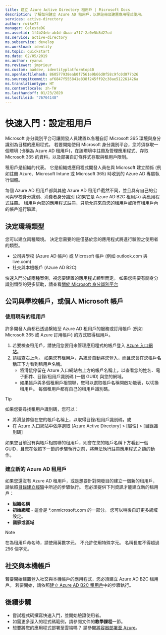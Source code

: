 ```yaml
---
title: 建立 Azure Active Directory 租用戶 | Microsoft Docs
description: 了解如何建立 Azure AD 租用戶，以供註冊及建置應用程式使用。
services: active-directory
author: rwike77
manager: CelesteDG
ms.assetid: 1f4b24eb-ab4d-4baa-a717-2a0e5b8d27cd
ms.service: active-directory
ms.subservice: develop
ms.workload: identity
ms.topic: quickstart
ms.date: 02/05/2019
ms.author: ryanwi
ms.reviewer: jmprieur
ms.custom: aaddev, identityplatformtop40
ms.openlocfilehash: 860577938eab0f7561e9b66d0f58c9fc0d077b26
ms.sourcegitcommit: af6847f555841e838f245ff92c38ae512261426a
ms.translationtype: HT
ms.contentlocale: zh-TW
ms.lasthandoff: 01/23/2020
ms.locfileid: "76704148"
---
```

# <a name="quickstart-set-up-a-tenant"></a>快速入門：設定租用戶

Microsoft 身分識別平台可讓開發人員建置以各種自訂 Microsoft 365 環境與身分識別為目標的應用程式。 若要開始使用 Microsoft 身分識別平台，您將須存取一個環境 (也稱為 Azure AD 租用戶)，在該環境中註冊及管理應用程式、存取 Microsoft 365 的資料，以及部署自訂條件式存取與租用戶限制。

租用戶是組織的代表。 它是組織或應用程式開發人員在與 Microsoft 建立關係 (例如註冊 Azure、Microsoft Intune 或 Microsoft 365) 時收到的 Azure AD 專屬執行個體。

每個 Azure AD 租用戶都與其他 Azure AD 租用戶截然不同，並且具有自己的公司與學校身分識別、消費者身分識別 (如果它是 Azure AD B2C 租用戶) 與應用程式註冊。 租用戶內部的應用程式註冊，只能允許來自您的租用戶或所有租用戶內的帳戶進行驗證。

## <a name="determining-environment-type"></a>決定環境類型

您可以建立兩種環境。 決定您需要的是僅基於您的應用程式將進行驗證之使用者的類型。

* 公司與學校 (Azure AD 帳戶) 或 Microsoft 帳戶 (例如 outlook.com 與 live.com)
* 社交與本機帳戶 (Azure AD B2C)

快速入門分成兩種案例，視您要建置的應用程式類型而定。 如果您需要有關身分識別類型的更多幫助，請查看[關於 Microsoft 身分識別平台](about-microsoft-identity-platform.md)

## <a name="work-and-school-accounts-or-personal-microsoft-accounts"></a>公司與學校帳戶，或個人 Microsoft 帳戶

### <a name="use-an-existing-tenant"></a>使用現有的租用戶

許多開發人員都已透過繫結至 Azure AD 租用戶的服務或訂用帳戶 (例如 Microsoft 365 或 Azure 訂用帳戶) 的方式取得租用戶。

1. 若要檢查租用戶，請使用您要用來管理應用程式的帳戶登入 [Azure 入口網站](https://portal.azure.com)。
1. 請檢查右上角。 如果您有租用戶，系統會自動將您登入，而且您會在您帳戶名稱正下方看到租用戶名稱。
   * 將滑鼠停留在 Azure 入口網站右上方的帳戶名稱上，以查看您的姓名、電子郵件、目錄/租用戶識別碼 (一個 GUID) 與您的網域。
   * 如果帳戶與多個租用戶相關聯，您可以選取帳戶名稱開啟功能表，以切換租用戶。 每個租用戶都有自己的租用戶識別碼。

> [!TIP]
> 如果您要尋找租用戶識別碼，您可以︰
> * 將滑鼠停留在您的帳戶名稱上，以取得目錄/租用戶識別碼，或
> * 在 Azure 入口網站中依序選取 [Azure Active Directory] > [屬性] > [目錄識別碼] 

如果您目前沒有與帳戶相關聯的租用戶，則會在您的帳戶名稱下方看到一個 GUID，且您在依照下一節的步驟執行之前，將無法執行註冊應用程式之類的動作。

### <a name="create-a-new-azure-ad-tenant"></a>建立新的 Azure AD 租用戶

如果您還沒有 Azure AD 租用戶，或是想要針對開發目的建立一個新的租用戶，請依照[目錄建立經驗](https://portal.azure.com/#create/Microsoft.AzureActiveDirectory)中所述的步驟執行。 您必須提供下列資訊才能建立新的租用戶：

- **組織名稱**
- **初始網域** - 這會是 *.onmicrosoft.com 的一部分。 您可以稍後自訂更多網域設定。
- **國家或區域**

> [!NOTE]
> 在為租用戶命名時，請使用英數字元。 不允許使用特殊字元。 名稱長度不得超過 256 個字元。

## <a name="social-and-local-accounts"></a>社交與本機帳戶

若要開始建置登入社交與本機帳戶的應用程式，您必須建立 Azure AD B2C 租用戶。 若要開始，請依照[建立 Azure AD B2C 租用戶](../../active-directory-b2c/tutorial-create-tenant.md)中的步驟執行。

## <a name="next-steps"></a>後續步驟

* 嘗試程式碼撰寫快速入門，並開始驗證使用者。 
* 如需更多深入的程式碼範例，請參閱文件的**教學課程**一節。
* 想要將您的應用程式部署至雲端嗎？ 請參閱[將容器部署至 Azure](https://docs.microsoft.com/azure/index#pivot=products&panel=containers)。 
